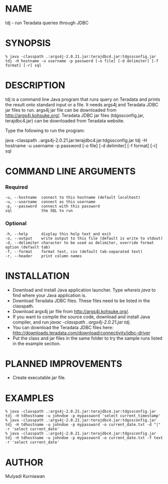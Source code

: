 NAME
====
tdj - run Teradata queries through JDBC

SYNOPSIS
========
    % java -classpath .:args4j-2.0.21.jar:terajdbc4.jar:tdgssconfig.jar tdj -H hostname -u username -p password [-o file] [-d delimiter] [-f format] [-r] sql

DESCRIPTION
===========
tdj is a command line Java program that runs query on Teradata and
prints the result onto standard input or a file.
It needs args4j and Teradata JDBC jar files to run. args4j jar file can be
downloaded from http://args4j.kohsuke.org/. Teradata JDBC jar files
(tdgssconfig.jar, terajdbc4.jar) can be downloaded from Teradata website.

Type the following to run the program:

java -classpath .:args4j-2.0.21.jar:terajdbc4.jar:tdgssconfig.jar tdj -H hostname -u username -p password [-o file] [-d delimiter] [-f format] [-r] sql

COMMAND LINE ARGUMENTS
======================
### Required
    -u, --hostname  connect to this hostname (default localhost)
    -u, --username  connect as this username
    -p, --password  connect with this password
    sql             the SQL to run

### Optional
    -h, --help      display this help text and exit
    -o, --output    write output to this file (default is write to stdout)
    -d, --delimiter character to be used as delimiter, override format option (default tab)
    -f, --format    format text, csv (default tab-separated text)
    -r, --header    print column names

INSTALLATION
============
- Download and install Java application launcher. Type _whereis java_ to find where your Java application is.
- Download Teradata JDBC files. These files need to be listed in the classpath.
- Download args4j jar file from http://args4j.kohsuke.org/.
- If you want to compile the source code, download and install Java compiler, and run _javac -classpath .:args4j-2.0.21.jar tdj_.
- You can download the Teradata JDBC files here: http://downloads.teradata.com/download/connectivity/jdbc-driver
- Put the class and jar files in the same folder to try the sample runs listed in the example section.

PLANNED IMPROVEMENTS
====================
- Create executable jar file.

EXAMPLES
========
    % java -classpath .:args4j-2.0.21.jar:terajdbc4.jar:tdgssconfig.jar tdj -H tdhostname -u johndoe -p mypassword 'select current_timestamp'
    % java -classpath .:args4j-2.0.21.jar:terajdbc4.jar:tdgssconfig.jar tdj -H tdhostname -u johndoe -p mypassword -o current_date.txt -d "|" -r 'select current_date'
    % java -classpath .:args4j-2.0.21.jar:terajdbc4.jar:tdgssconfig.jar tdj -H tdhostname -u johndoe -p mypassword -o current_date.txt -f text -r 'select current_date'

AUTHOR
======
Mulyadi Kurniawan

